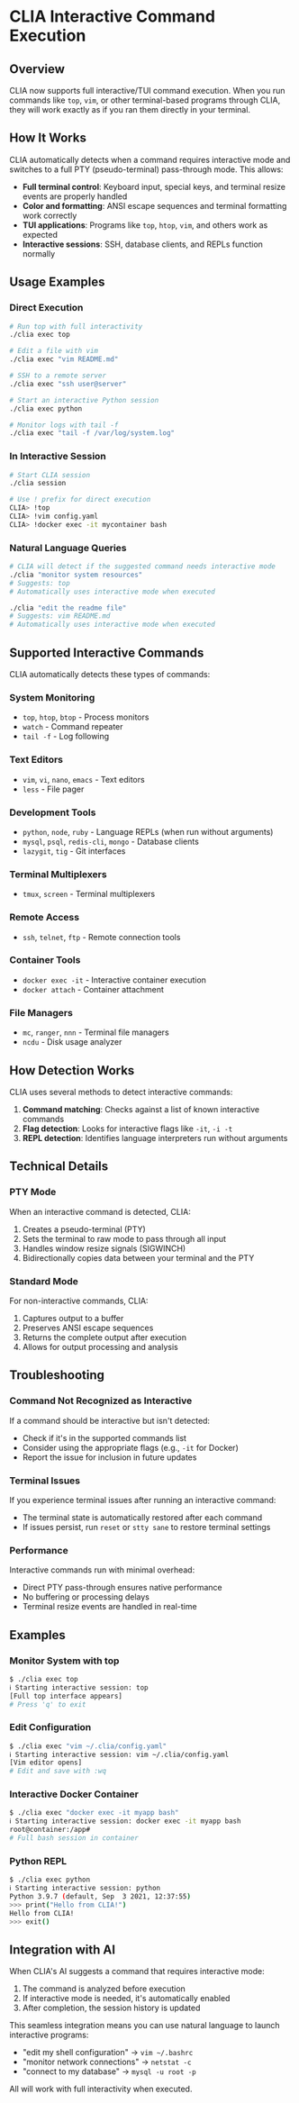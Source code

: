# CLIA Interactive Command Execution

## Overview

CLIA now supports full interactive/TUI command execution. When you run commands like `top`, `vim`, or other terminal-based programs through CLIA, they will work exactly as if you ran them directly in your terminal.

## How It Works

CLIA automatically detects when a command requires interactive mode and switches to a full PTY (pseudo-terminal) pass-through mode. This allows:

- **Full terminal control**: Keyboard input, special keys, and terminal resize events are properly handled
- **Color and formatting**: ANSI escape sequences and terminal formatting work correctly
- **TUI applications**: Programs like `top`, `htop`, `vim`, and others work as expected
- **Interactive sessions**: SSH, database clients, and REPLs function normally

## Usage Examples

### Direct Execution

```bash
# Run top with full interactivity
./clia exec top

# Edit a file with vim
./clia exec "vim README.md"

# SSH to a remote server
./clia exec "ssh user@server"

# Start an interactive Python session
./clia exec python

# Monitor logs with tail -f
./clia exec "tail -f /var/log/system.log"
```

### In Interactive Session

```bash
# Start CLIA session
./clia session

# Use ! prefix for direct execution
CLIA> !top
CLIA> !vim config.yaml
CLIA> !docker exec -it mycontainer bash
```

### Natural Language Queries

```bash
# CLIA will detect if the suggested command needs interactive mode
./clia "monitor system resources"
# Suggests: top
# Automatically uses interactive mode when executed

./clia "edit the readme file"
# Suggests: vim README.md
# Automatically uses interactive mode when executed
```

## Supported Interactive Commands

CLIA automatically detects these types of commands:

### System Monitoring
- `top`, `htop`, `btop` - Process monitors
- `watch` - Command repeater
- `tail -f` - Log following

### Text Editors
- `vim`, `vi`, `nano`, `emacs` - Text editors
- `less` - File pager

### Development Tools
- `python`, `node`, `ruby` - Language REPLs (when run without arguments)
- `mysql`, `psql`, `redis-cli`, `mongo` - Database clients
- `lazygit`, `tig` - Git interfaces

### Terminal Multiplexers
- `tmux`, `screen` - Terminal multiplexers

### Remote Access
- `ssh`, `telnet`, `ftp` - Remote connection tools

### Container Tools
- `docker exec -it` - Interactive container execution
- `docker attach` - Container attachment

### File Managers
- `mc`, `ranger`, `nnn` - Terminal file managers
- `ncdu` - Disk usage analyzer

## How Detection Works

CLIA uses several methods to detect interactive commands:

1. **Command matching**: Checks against a list of known interactive commands
2. **Flag detection**: Looks for interactive flags like `-it`, `-i -t`
3. **REPL detection**: Identifies language interpreters run without arguments

## Technical Details

### PTY Mode

When an interactive command is detected, CLIA:
1. Creates a pseudo-terminal (PTY)
2. Sets the terminal to raw mode to pass through all input
3. Handles window resize signals (SIGWINCH)
4. Bidirectionally copies data between your terminal and the PTY

### Standard Mode

For non-interactive commands, CLIA:
1. Captures output to a buffer
2. Preserves ANSI escape sequences
3. Returns the complete output after execution
4. Allows for output processing and analysis

## Troubleshooting

### Command Not Recognized as Interactive

If a command should be interactive but isn't detected:
- Check if it's in the supported commands list
- Consider using the appropriate flags (e.g., `-it` for Docker)
- Report the issue for inclusion in future updates

### Terminal Issues

If you experience terminal issues after running an interactive command:
- The terminal state is automatically restored after each command
- If issues persist, run `reset` or `stty sane` to restore terminal settings

### Performance

Interactive commands run with minimal overhead:
- Direct PTY pass-through ensures native performance
- No buffering or processing delays
- Terminal resize events are handled in real-time

## Examples

### Monitor System with top
```bash
$ ./clia exec top
ℹ Starting interactive session: top
[Full top interface appears]
# Press 'q' to exit
```

### Edit Configuration
```bash
$ ./clia exec "vim ~/.clia/config.yaml"
ℹ Starting interactive session: vim ~/.clia/config.yaml
[Vim editor opens]
# Edit and save with :wq
```

### Interactive Docker Container
```bash
$ ./clia exec "docker exec -it myapp bash"
ℹ Starting interactive session: docker exec -it myapp bash
root@container:/app# 
# Full bash session in container
```

### Python REPL
```bash
$ ./clia exec python
ℹ Starting interactive session: python
Python 3.9.7 (default, Sep  3 2021, 12:37:55)
>>> print("Hello from CLIA!")
Hello from CLIA!
>>> exit()
```

## Integration with AI

When CLIA's AI suggests a command that requires interactive mode:
1. The command is analyzed before execution
2. If interactive mode is needed, it's automatically enabled
3. After completion, the session history is updated

This seamless integration means you can use natural language to launch interactive programs:
- "edit my shell configuration" → `vim ~/.bashrc`
- "monitor network connections" → `netstat -c`
- "connect to my database" → `mysql -u root -p`

All will work with full interactivity when executed.